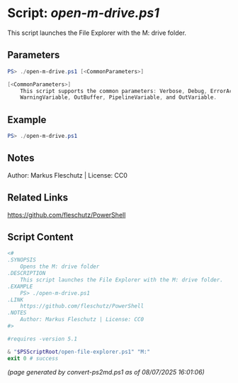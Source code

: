 Script: *open-m-drive.ps1*
========================

This script launches the File Explorer with the M: drive folder.

Parameters
----------
```powershell
PS> ./open-m-drive.ps1 [<CommonParameters>]

[<CommonParameters>]
    This script supports the common parameters: Verbose, Debug, ErrorAction, ErrorVariable, WarningAction, 
    WarningVariable, OutBuffer, PipelineVariable, and OutVariable.
```

Example
-------
```powershell
PS> ./open-m-drive.ps1

```

Notes
-----
Author: Markus Fleschutz | License: CC0

Related Links
-------------
https://github.com/fleschutz/PowerShell

Script Content
--------------
```powershell
<#
.SYNOPSIS
	Opens the M: drive folder
.DESCRIPTION
	This script launches the File Explorer with the M: drive folder.
.EXAMPLE
	PS> ./open-m-drive.ps1
.LINK
	https://github.com/fleschutz/PowerShell
.NOTES
	Author: Markus Fleschutz | License: CC0
#>

#requires -version 5.1

& "$PSScriptRoot/open-file-explorer.ps1" "M:"
exit 0 # success
```

*(page generated by convert-ps2md.ps1 as of 08/07/2025 16:01:06)*
